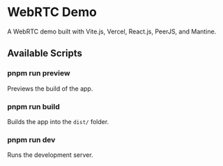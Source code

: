 # WebRTC Demo

A WebRTC demo built with Vite.js, Vercel, React.js, PeerJS, and Mantine.

## Available Scripts

### pnpm run preview

Previews the build of the app.

### pnpm run build

Builds the app into the `dist/` folder.

### pnpm run dev

Runs the development server.

